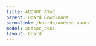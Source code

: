 ```yaml
---
title: AODSOC ASoC
parent: Board Downloads
permalink: /boards/aodsoc-asoc/
model: aodsoc_asoc
layout: board
---
```

